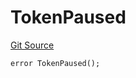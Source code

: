 # TokenPaused

[Git Source](https://github.com/renancorreadev/RWAStation/blob/a342e941dc7ad5be1e9dd1d9d5ed2046f709e55c/src/Errors/RWATokenErrors.sol)

```solidity
error TokenPaused();
```
